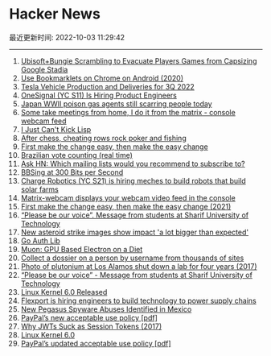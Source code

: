 # Hacker News

最近更新时间: 2022-10-03 11:29:42

--- 
1. [Ubisoft+Bungie Scrambling to Evacuate Players Games from Capsizing Google Stadia](https://www.forbes.com/sites/paultassi/2022/10/02/ubisoft-bungie-scrambling-to-evacuate-players-games-and-characters-from-a-capsizing-google-stadia/) 
2. [Use Bookmarklets on Chrome on Android (2020)](https://paul.kinlan.me/use-bookmarklets-on-chrome-on-android/) 
3. [Tesla Vehicle Production and Deliveries for 3Q 2022](https://ir.tesla.com/press-release/tesla-vehicle-production-deliveries-and-date-financial-results-webcast-third-quarter) 
4. [OneSignal (YC S11) Is Hiring Product Engineers](https://onesignal.com/careers/1d573829-e95f-4aa3-a5b0-8f2080b21b65) 
5. [Japan WWII poison gas agents still scarring people today](https://mainichi.jp/english/articles/20221002/p2g/00m/0na/026000c) 
6. [Some take meetings from home, I do it from the matrix - console webcam feed](https://github.com/joschuck/matrix-webcam) 
7. [I Just Can't Kick Lisp](https://blog.djha.skin/blog/i-just-cant-kick-lisp/) 
8. [After chess, cheating rows rock poker and fishing](https://www.bbc.com/news/world-us-canada-63108879) 
9. [First make the change easy, then make the easy change](https://www.adamtal.me/2019/05/first-make-the-change-easy-then-make-the-easy-change) 
10. [Brazilian vote counting (real time)](https://resultados.tse.jus.br/oficial/app/index.html#/m/eleicao/resultados) 
11. [Ask HN: Which mailing lists would you recommend to subscribe to?](https://news.ycombinator.com/item?id=33059231) 
12. [BBSing at 300 Bits per Second](https://jcs.org/2022/10/02/whisper_writer) 
13. [Charge Robotics (YC S21) is hiring meches to build robots that build solar farms](https://www.ycombinator.com/companies/charge-robotics/jobs/VFEVUkD-mechanical-engineer) 
14. [Matrix-webcam displays your webcam video feed in the console](https://github.com/joschuck/matrix-webcam) 
15. [First make the change easy, then make the easy change (2021)](https://www.adamtal.me/2019/05/first-make-the-change-easy-then-make-the-easy-change) 
16. [“Please be our voice”. Message from students at Sharif University of Technology](https://old.reddit.com/r/worldnews/comments/xtwnvj/iran_says_waiting_for_us_to_unfreeze_7_billion/) 
17. [New asteroid strike images show impact 'a lot bigger than expected'](https://www.spacedaily.com/reports/New_asteroid_strike_images_show_impact_a_lot_bigger_than_expected_999.html) 
18. [Go Auth Lib](https://github.com/go-pkgz/auth) 
19. [Muon: GPU Based Electron on a Diet](https://github.com/ImVexed/muon) 
20. [Collect a dossier on a person by username from thousands of sites](https://github.com/soxoj/maigret) 
21. [Photo of plutonium at Los Alamos shut down a lab for four years (2017)](https://www.science.org/content/article/near-disaster-federal-nuclear-weapons-laboratory-takes-hidden-toll-america-s-arsenal) 
22. [“Please be our voice” - Message from students at Sharif University of Technology](https://www.reddit.com/r/worldnews/comments/xtwnvj/iran_says_waiting_for_us_to_unfreeze_7_billion/iqsq7iq/) 
23. [Linux Kernel 6.0 Released](https://lwn.net/Articles/910087/) 
24. [Flexport is hiring engineers to build technology to power supply chains](https://flexport.com/careers) 
25. [New Pegasus Spyware Abuses Identified in Mexico](https://citizenlab.ca/2022/10/new-pegasus-spyware-abuses-identified-in-mexico/) 
26. [PayPal’s new acceptable use policy [pdf]](https://www.paypalobjects.com/marketing/ua/pdf/AU/en/acceptableuse-full-110322.pdf) 
27. [Why JWTs Suck as Session Tokens (2017)](https://developer.okta.com/blog/2017/08/17/why-jwts-suck-as-session-tokens) 
28. [Linux Kernel 6.0](https://lwn.net/Articles/910087/) 
29. [PayPal’s updated acceptable use policy [pdf]](https://www.paypalobjects.com/marketing/ua/pdf/AU/en/acceptableuse-full-110322.pdf) 
